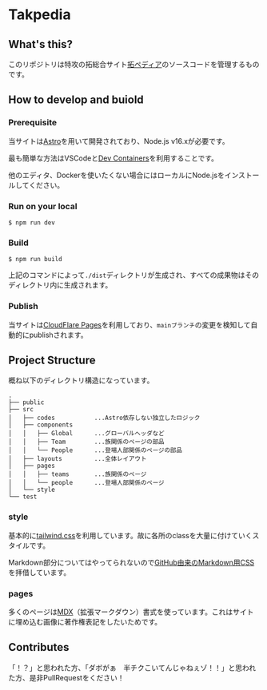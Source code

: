 # Takpedia

## What's this?

このリポジトリは特攻の拓総合サイト[拓ペディア](https://bukko.me/)のソースコードを管理するものです。

## How to develop and buiold

### Prerequisite

当サイトは[Astro](https://astro.build)を用いて開発されており、Node.js v16.xが必要です。

最も簡単な方法はVSCodeと[Dev Containers](https://marketplace.visualstudio.com/items?itemName=ms-vscode-remote.remote-containers)を利用することです。

他のエディタ、Dockerを使いたくない場合にはローカルにNode.jsをインストールしてください。

### Run on your local

```shell
$ npm run dev
```

### Build
```shell
$ npm run build
```

上記のコマンドによって`./dist`ディレクトリが生成され、すべての成果物はそのディレクトリ内に生成されます。

### Publish
当サイトは[CloudFlare Pages](https://www.cloudflare.com/ja-jp/products/pages/)を利用しており、`mainブランチ`の変更を検知して自動的にpublishされます。


## Project Structure

概ね以下のディレクトリ構造になっています。

```
.
├── public
├── src
│   ├── codes           ...Astro依存しない独立したロジック
│   ├── components
│   │   ├── Global      ...グローバルヘッダなど
│   │   ├── Team        ...族関係のページの部品
│   │   └── People      ...登場人部関係のページの部品
│   ├── layouts         ...全体レイアウト
│   ├── pages
│   │   ├── teams       ...族関係のページ
│   │   └── people      ...登場人部関係のページ
│   └── style
└── test
```

### style
基本的に[tailwind.css](https://tailwindcss.com/)を利用しています。故に各所のclassを大量に付けていくスタイルです。

Markdown部分についてはやってられないので[GitHub由来のMarkdown用CSS](src/style/markdown.css)を拝借しています。

### pages
多くのページは[MDX](https://docs.astro.build/ja/guides/markdown-content/)（拡張マークダウン）書式を使っています。これはサイトに埋め込む画像に著作権表記をしたいためです。


## Contributes

「！？」と思われた方、「ダボがぁ　半チクこいてんじゃねぇゾ！！」と思われた方、是非PullRequestをください！
